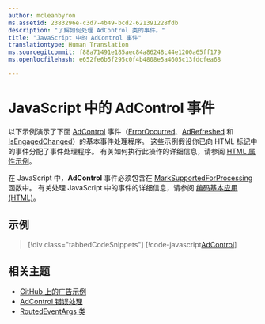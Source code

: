 ```yaml
---
author: mcleanbyron
ms.assetid: 2383296e-c3d7-4b49-bcd2-621391228fdb
description: "了解如何处理 AdControl 类的事件。"
title: "JavaScript 中的 AdControl 事件"
translationtype: Human Translation
ms.sourcegitcommit: f88a71491e185aec84a86248c44e1200a65ff179
ms.openlocfilehash: e652fe6b5f295c0f4b4808e5a4605c13fdcfea68

---
```


# <a name="adcontrol-events-in-javascript"></a>JavaScript 中的 AdControl 事件

以下示例演示了下面 [AdControl](https://msdn.microsoft.com/library/windows/apps/microsoft.advertising.winrt.ui.adcontrol.aspx) 事件（[ErrorOccurred](https://msdn.microsoft.com/library/windows/apps/xaml/microsoft.advertising.winrt.ui.adcontrol.erroroccurred.aspx)、[AdRefreshed](https://msdn.microsoft.com/library/windows/apps/xaml/microsoft.advertising.winrt.ui.adcontrol.adrefreshed.aspx) 和 [IsEngagedChanged](https://msdn.microsoft.com/library/windows/apps/xaml/microsoft.advertising.winrt.ui.adcontrol.isengagedchanged.aspx)）的基本事件处理程序。 这些示例假设你已向 HTML 标记中的事件分配了事件处理程序。 有关如何执行此操作的详细信息，请参阅 [HTML 属性示例](html-properties-example.md)。

在 JavaScript 中，**AdControl** 事件必须包含在 [MarkSupportedForProcessing](http://msdn.microsoft.com/library/windows/apps/Hh967819.aspx) 函数中。 有关处理 JavaScript 中的事件的详细信息，请参阅 [编码基本应用 (HTML)](https://msdn.microsoft.com/library/windows/apps/hh780660.aspx#adding-event-handlers)。

## <a name="examples"></a>示例

> [!div class="tabbedCodeSnippets"]
[!code-javascript[AdControl](./code/AdvertisingSamples/AdControlSamples/js/main.js#EventHandlers)]

## <a name="related-topics"></a>相关主题

* [GitHub 上的广告示例](http://aka.ms/githubads)
* [AdControl 错误处理](adcontrol-error-handling.md)
* [RoutedEventArgs 类](http://msdn.microsoft.com/library/system.windows.routedeventargs.aspx)

 

 



<!--HONumber=Dec16_HO2-->


